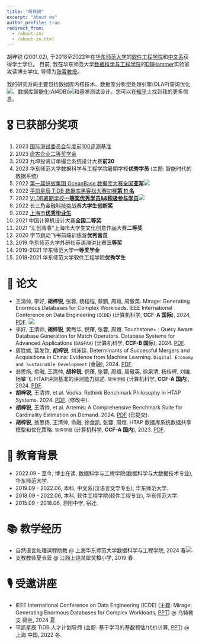 ```yaml
---
title: "胡梓锐"
excerpt: "About me"
author_profile: true
redirect_from: 
  - /about-zn/
  - /about-zn.html
---
```

胡梓锐 (2001.02), 于2018至2022年在[华东师范大学](https://www.ecnu.edu.cn/)的[软件工程学院](](http://www.sei.ecnu.edu.cn/) )和[中文系](https://zhwx.ecnu.edu.cn/)获得学士学位。
目前, 我在华东师范大学[数据科学与工程学院](https://www.ecnu.edu.cn/)的[DBHammer](https://dbhammer.github.io/)实验室攻读博士学位, 导师为[张蓉教授](https://dblp.org/pid/13/5366-2.html)。

我的研究方向主要包括数据库内核技术、数据库分析型处理引擎(OLAP)查询优化[![](https://img.shields.io/github/stars/Wind-Gone/awesome-olap-paper?style=social&label=Code+Stars)](https://github.com/Wind-Gone/OLAP-Paper)、数据库智能化(AI4DB)[![](https://img.shields.io/github/stars/Wind-Gone/awesome-ai4db-paper?style=social&label=Code+Stars)](https://github.com/Wind-Gone/Ai4DB-Paper)和基准测试设计。您可以在[知乎](https://www.zhihu.com/people/hhhuhuh)上找到我的更多信息。


🎖 已获部分奖项
======
1. 2023 [国际测试委员会年度前100评测基准](https://www.benchcouncil.org/bench2023/index.html)
2. 2023 [盘古企业二等奖学金](https://mp.weixin.qq.com/s/MhauFCIg94yMD_GfFSXlvg)
3. 2023 九坤投资订单撮合系统设计大赛**前20** 
4. 2023 华东师范大学数据科学与工程学院暑期学校**优秀学员** (主题: 智能时代的数据系统)
5. 2022 [第一届蚂蚁集团 OceanBase 数据库大赛全国**亚军**](https://github.com/Wind-Gone/OceanBase-Contest-Miniob)[![](https://img.shields.io/github/stars/Wind-Gone/OceanBase-Contest-Miniob?style=social&label=Code+Stars)](https://github.com/Wind-Gone/OceanBase-Contest-Miniob)
6. 2022 [平凯星辰 TiDB 数据库黑客松大赛初赛**第 11 名**](https://gist.github.com/Dousir9/3600403b85739a8653906e89fa6371bd)
7. 2022 [VLDB暑期学校**一等奖优秀学员&&积极参与学员**](https://github.com/Wind-Gone/VLDBSS2022-ECNU-DaSE)[![](https://img.shields.io/github/stars/Wind-Gone/VLDBSS2022-ECNU-DaSE?style=social&label=Code+Stars)](https://github.com/Wind-Gone/VLDBSS2022-ECNU-DaSE)
8. 2022 长三角金融科技挑战赛**大学生创新奖**
9. 2022 [上海市**优秀毕业生**](https://www.ecnu.edu.cn/info/1094/60826.htm)
10. 2021 中国计算机设计大赛**全国二等奖**
11. 2021 "汇创青春"上海市大学生文化创意作品大赛**二等奖**
12. 2020 字节跳动飞书前端训练营**优秀营员**
13. 2019 华东师范大学外研社英语演讲比赛**三等奖**
14. 2019-2021 华东师范大学**一等奖学金**
15. 2018-2021 华东师范大学软件工程学院**优秀学生**

📝 论文
======
- 王清帅, 李好, **胡梓锐**, 张蓉, 杨程程, 蔡鹏, 周烜, 周傲英. Mirage: Generating Enormous Databases for Complex Workloads. IEEE International Conference on Data Engineering (``ICDE``) (计算机科学, **CCF-A 国际**), 2024, [PDF](https://ieeecps.org/files/5PaGiJbkZ2aHTM4ikja9GH).  [![](https://img.shields.io/github/stars/DBHammer/Mirage?style=social&label=Code+Stars)](https://github.com/DBHammer/Mirage)
- 李好, 王清帅, **胡梓锐**, 黄煦华, 倪葎, 张蓉, 周烜. Touchstone+ : Query Aware Database Generation for Match Operators. Database Systems for Advanced Applications (``DASFAA``) (计算机科学, **CCF-B 国际**), 2024. [PDF]().
- 周胜娣, 蓝发钦, **胡梓锐**, 刘泳廷. Determinants of Successful Mergers and Acquisitions in China: Evidence from Machine Learning. ``Digital Economy and Sustainable Development`` (金融), 2024. [PDF](https://rdcu.be/dAUiF).
- 翁思扬, 俞融, 王清帅, **胡梓锐**, 倪葎, 张蓉, 周烜, 周傲英, 徐泉清, 杨传辉, 刘维, 杨攀飞. HTAP评测基准的评测能力综述. ``软件学报`` (计算机科学, **CCF-A 国内**), 2024. [PDF](https://www.jos.org.cn/jos/article/abstract/ni028).
- **胡梓锐**, 王清帅, et al. Vodka: Rethink Benchmark Philosophy in HTAP Systems. 2024. [PDF](). (修改中).
- **胡梓锐**, 王清帅, et al. Artemis: A Comprehensive Benchmark Suite for Cardinality Estimation on Demand. 2024. [PDF]() (已提交).
- **胡梓锐**, 翁思扬, 王清帅, 俞融, 徐金凯, 张蓉, 周烜. HTAP 数据库系统数据共享模型和优化策略. ``软件学报`` (计算机科学, **CCF-A 国内**), 2023. [PDF](https://www.jos.org.cn/jos/article/pdf/6901).


📖 教育背景
======

- 2022.09 - 至今, 博士在读, 数据科学与工程学院(数据科学与大数据技术专业), 华东师范大学.
- 2019.09 - 2022.06, 本科, 中文系(汉语言文学专业), 华东师范大学.
- 2018.09 - 2022.06, 本科, 软件工程学院(软件工程专业), 华东师范大学.
- 2015.09 - 2018.06, 泗阳中学, 宿迁.

📚 教学经历
======

- 自然语言处理课程助教 @ 上海华东师范大学数据科学与工程学院, 2024 春[![](https://img.shields.io/github/stars/Wind-Gone/2024spring-dase-nlp?style=social&label=Code+Stars)](https://github.com/Wind-Gone/2024spring-dase-nlp).
- 支教教师夏令营 @ 江西上饶灵犀灵樟小学, 2019 春.

🎙 受邀讲座
======
- IEEE International Conference on Data Engineering (ICDE) (主题: Mirage: Generating Enormous Databases for Complex Workloads, [PPT](https://drive.google.com/file/d/1d6l-DYOa3F9f7QUvvktf0fxUx5zOyZHe/view?usp=sharing)) @ 乌特勒支 荷兰, 2024 夏.
- 平凯星辰 TiDB 人才计划导师 (主题: 基于学习的基数预估/代价计算, [PPT]()) @ 上海 中国, 2022 冬.
